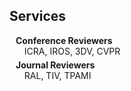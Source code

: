 ## Services

<h4 style="margin:0 10px 0;">Conference Reviewers</h4>

<ul style="margin:0 0 5px;">
  ICRA, IROS, 3DV, CVPR
</ul>

<h4 style="margin:0 10px 0;">Journal Reviewers</h4>

<ul style="margin:0 0 20px;">
  RAL, TIV, TPAMI
</ul>